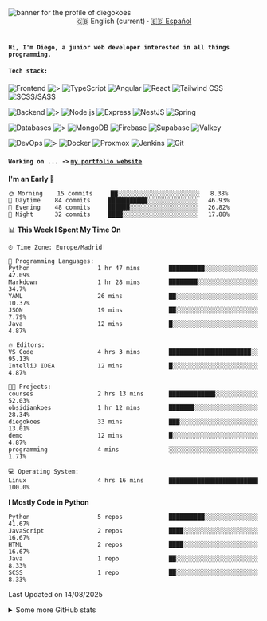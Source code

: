 <picture>
 <source media="(prefers-color-scheme: dark)" srcset="https://i.imgur.com/G5n6xUz.png">
 <source media="(prefers-color-scheme: light)" srcset="https://i.imgur.com/8gLfu4u.png">
 <img alt="banner for the profile of diegokoes" src="https://i.imgur.com/G5n6xUz.png">
</picture>

<!-- Language switcher -->
<div align="center">
  <a >🇬🇧 English (current)</a> · <a href="./README_es.md">🇪🇸 Español</a>
</div>
<br>


#### `Hi, I'm Diego, a junior web developer interested in all things programming.`

#### `Tech stack:` 

<!-- Frontend -->
![Frontend   ](https://img.shields.io/badge/Front%20%20%20-20232a?style=for-the-badge&logo=terminal&logoColor=white)
![>](https://img.shields.io/badge/%3E-000000?style=for-the-badge&labelColor=000000&color=000000&logoColor=white&labelWidth=20) 
![TypeScript](https://img.shields.io/badge/typescript-3178C6?style=for-the-badge&logo=typescript&logoColor=white)
![Angular](https://img.shields.io/badge/angular-7E22CE?style=for-the-badge&logo=angular&logoColor=white)
![React](https://img.shields.io/badge/react-20232a?style=for-the-badge&logo=react&logoColor=61DAFB)
![Tailwind CSS](https://img.shields.io/badge/tailwindcss-06B6D4?style=for-the-badge&logo=tailwindcss&logoColor=white)
![SCSS/SASS](https://img.shields.io/badge/scss-CC6699?style=for-the-badge&logo=sass&logoColor=white)
<!-- Backend -->
![Backend    ](https://img.shields.io/badge/Back%20%20%20%20-20232a?style=for-the-badge&logo=terminal&logoColor=white)
![>](https://img.shields.io/badge/%3E-000000?style=for-the-badge&labelColor=000000&color=000000&logoColor=white&labelWidth=20) 
![Node.js](https://img.shields.io/badge/node.js-339933?style=for-the-badge&logo=nodedotjs&logoColor=white)
![Express](https://img.shields.io/badge/express-000000?style=for-the-badge&logo=express&logoColor=white)
![NestJS](https://img.shields.io/badge/nestjs-E0234E?style=for-the-badge&logo=nestjs&logoColor=white)
![Spring](https://img.shields.io/badge/spring-6DB33F?style=for-the-badge&logo=spring&logoColor=white)
<!-- Databases -->
![Databases  ](https://img.shields.io/badge/DB's%20-20232a?style=for-the-badge&logo=terminal&logoColor=white)
![>](https://img.shields.io/badge/%3E-000000?style=for-the-badge&labelColor=000000&color=000000&logoColor=white&labelWidth=20) 
![MongoDB](https://img.shields.io/badge/mongodb-4EA94B?style=for-the-badge&logo=mongodb&logoColor=white)
![Firebase](https://img.shields.io/badge/firebase-FFCA28?style=for-the-badge&logo=firebase&logoColor=black)
![Supabase](https://img.shields.io/badge/supabase-3ECF8E?style=for-the-badge&logo=supabase&logoColor=white)
![Valkey](https://img.shields.io/badge/valkey-DC382D?style=for-the-badge&logo=valkey&logoColor=white)
<!-- DevOps -->
![DevOps     ](https://img.shields.io/badge/DevOps%20%20%20-20232a?style=for-the-badge&logo=terminal&logoColor=white)
![>](https://img.shields.io/badge/%3E-000000?style=for-the-badge&labelColor=000000&color=000000&logoColor=white&labelWidth=20) 
![Docker](https://img.shields.io/badge/docker-2496ED?style=for-the-badge&logo=docker&logoColor=white)
![Proxmox](https://img.shields.io/badge/proxmox-e57000?style=for-the-badge&logo=proxmox&logoColor=white)
![Jenkins](https://img.shields.io/badge/jenkins-D24939?style=for-the-badge&logo=jenkins&logoColor=white)
![Git](https://img.shields.io/badge/git-F05032?style=for-the-badge&logo=git&logoColor=white)

 
#### `Working on ... ->`  [`my portfolio website`](https://github.com/diegokoes/portfolio)


<!--START_SECTION:waka-->
**I'm an Early 🐤** 

```text
🌞 Morning    15 commits     ██░░░░░░░░░░░░░░░░░░░░░░░   8.38% 
🌆 Daytime    84 commits     ███████████░░░░░░░░░░░░░░   46.93% 
🌃 Evening    48 commits     ██████░░░░░░░░░░░░░░░░░░░   26.82% 
🌙 Night      32 commits     ████░░░░░░░░░░░░░░░░░░░░░   17.88%

```


📊 **This Week I Spent My Time On** 

```text
⌚︎ Time Zone: Europe/Madrid

💬 Programming Languages: 
Python                   1 hr 47 mins        ██████████░░░░░░░░░░░░░░░   42.09% 
Markdown                 1 hr 28 mins        ████████░░░░░░░░░░░░░░░░░   34.7% 
YAML                     26 mins             ██░░░░░░░░░░░░░░░░░░░░░░░   10.37% 
JSON                     19 mins             ██░░░░░░░░░░░░░░░░░░░░░░░   7.79% 
Java                     12 mins             █░░░░░░░░░░░░░░░░░░░░░░░░   4.87%

🔥 Editors: 
VS Code                  4 hrs 3 mins        ███████████████████████░░   95.13% 
IntelliJ IDEA            12 mins             █░░░░░░░░░░░░░░░░░░░░░░░░   4.87%

🐱‍💻 Projects: 
courses                  2 hrs 13 mins       █████████████░░░░░░░░░░░░   52.03% 
obsidiankoes             1 hr 12 mins        ███████░░░░░░░░░░░░░░░░░░   28.34% 
diegokoes                33 mins             ███░░░░░░░░░░░░░░░░░░░░░░   13.01% 
demo                     12 mins             █░░░░░░░░░░░░░░░░░░░░░░░░   4.87% 
programming              4 mins              ░░░░░░░░░░░░░░░░░░░░░░░░░   1.71%

💻 Operating System: 
Linux                    4 hrs 16 mins       █████████████████████████   100.0%

```

**I Mostly Code in Python** 

```text
Python                   5 repos             ██████████░░░░░░░░░░░░░░░   41.67% 
JavaScript               2 repos             ████░░░░░░░░░░░░░░░░░░░░░   16.67% 
HTML                     2 repos             ████░░░░░░░░░░░░░░░░░░░░░   16.67% 
Java                     1 repo              ██░░░░░░░░░░░░░░░░░░░░░░░   8.33% 
SCSS                     1 repo              ██░░░░░░░░░░░░░░░░░░░░░░░   8.33%

```



 Last Updated on 14/08/2025
<!--END_SECTION:waka-->


<details>


<summary>Some more GitHub stats</summary>





<p align="center">


<picture>
  <!-- dark mode -->
  <source media="(prefers-color-scheme: dark)"
          srcset="https://github-readme-stats-azure-ten-65.vercel.app/api/top-langs/?username=diegokoes&layout=compact&hide_border=true&theme=dracula&bg_color=00000000&langs_count=6&hide=html,tex,css,php&exclude_repo=Pacman-AI">

  <!-- light mode (regular light theme) -->
  <source media="(prefers-color-scheme: light)"
          srcset="https://github-readme-stats-azure-ten-65.vercel.app/api/top-langs/?username=diegokoes&layout=compact&hide_border=true&theme=light&langs_count=6&hide=html,tex,css,php&exclude_repo=Pacman-AI">

  <!-- fallback (used by renderers that don't support <picture> or prefers-color-scheme) -->
  <img alt="Top languages" width="auto" height="50%"
       src="https://github-readme-stats-azure-ten-65.vercel.app/api/top-langs/?username=diegokoes&layout=compact&hide_border=true&theme=light&langs_count=6&hide=html,tex,css,php&exclude_repo=Pacman-AI" />
</picture>


  <img src="https://github-readme-streak-stats.herokuapp.com?user=diegokoes&theme=dracula&hide_border=true&date_format=j%20M%5B%20Y%5D&background=00000000&hide_longest_streak=true" alt="GitHub Streak" />


  <br>


  <br>


</p>


</details>
